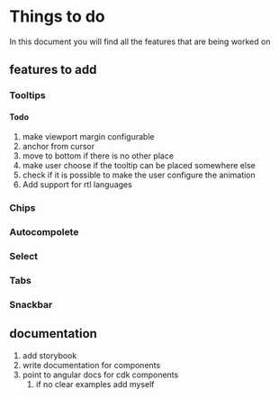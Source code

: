 # Things to do
In this document you will find all the features that are being worked on


## features to add
### Tooltips

#### Todo
1. make viewport margin configurable
2. anchor from cursor
3. move to bottom if there is no other place
4. make user choose if the tooltip can be placed somewhere else
5. check if it is possible to make the user configure the animation
6. Add support for rtl languages

### Chips

### Autocompolete

### Select

### Tabs

### Snackbar


## documentation
1. add storybook
2. write documentation for components
3. point to angular docs for cdk components
   1. if no clear examples add myself 

